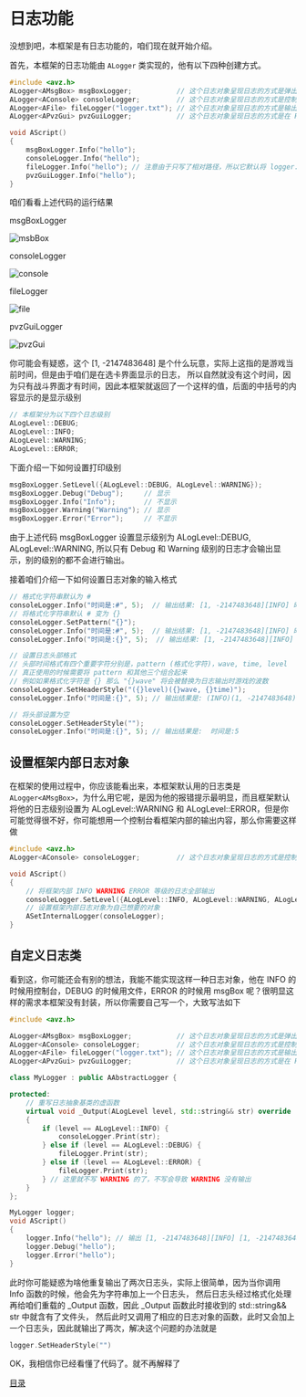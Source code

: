 <!--
 * @Coding: utf-8
 * @Author: vector-wlc
 * @Date: 2022-11-19 22:57:13
 * @Description: 
-->
# 日志功能

没想到吧，本框架是有日志功能的，咱们现在就开始介绍。

首先，本框架的日志功能由 `ALogger` 类实现的，他有以下四种创建方式。

```C++
#include <avz.h>
ALogger<AMsgBox> msgBoxLogger;           // 这个日志对象呈现日志的方式是弹出窗口
ALogger<AConsole> consoleLogger;         // 这个日志对象呈现日志的方式是控制台
ALogger<AFile> fileLogger("logger.txt"); // 这个日志对象呈现日志的方式是输出到文件 logger.txt 中
ALogger<APvzGui> pvzGuiLogger;           // 这个日志对象呈现日志的方式是在 PvZ 界面中显示

void AScript()
{
    msgBoxLogger.Info("hello");
    consoleLogger.Info("hello");
    fileLogger.Info("hello"); // 注意由于只写了相对路径，所以它默认将 logger.txt 保存在 pvz 可执行程序路径下
    pvzGuiLogger.Info("hello");
}
```

咱们看看上述代码的运行结果

msgBoxLogger

![msbBox](./img/msgBox.jpg)

consoleLogger

![console](./img/console.jpg)

fileLogger

![file](./img/file.jpg)

pvzGuiLogger

![pvzGui](./img/pvzGui.jpg)

你可能会有疑惑，这个 [1, -2147483648] 是个什么玩意，实际上这指的是游戏当前时间，但是由于咱们是在选卡界面显示的日志，
所以自然就没有这个时间，因为只有战斗界面才有时间，因此本框架就返回了一个这样的值，后面的中括号的内容显示的是显示级别

```C++
// 本框架分为以下四个日志级别
ALogLevel::DEBUG;
ALogLevel::INFO;
ALogLevel::WARNING;
ALogLevel::ERROR;
```

下面介绍一下如何设置打印级别

```C++
msgBoxLogger.SetLevel({ALogLevel::DEBUG, ALogLevel::WARNING});
msgBoxLogger.Debug("Debug");     // 显示
msgBoxLogger.Info("Info");       // 不显示
msgBoxLogger.Warning("Warning"); // 显示
msgBoxLogger.Error("Error");     // 不显示
```

由于上述代码 msgBoxLogger 设置显示级别为 ALogLevel::DEBUG, ALogLevel::WARNING, 所以只有 Debug 和 Warning 级别的日志才会输出显示，别的级别的都不会进行输出。

接着咱们介绍一下如何设置日志对象的输入格式

```C++
// 格式化字符串默认为 #
consoleLogger.Info("时间是:#", 5);  // 输出结果: [1, -2147483648][INFO] 时间是:5
// 将格式化字符串默认 # 变为 {}
consoleLogger.SetPattern("{}");
consoleLogger.Info("时间是:#", 5);  // 输出结果: [1, -2147483648][INFO] 时间是:#
consoleLogger.Info("时间是:{}", 5);  // 输出结果: [1, -2147483648][INFO] 时间是:5

// 设置日志头部格式 
// 头部时间格式有四个重要字符分别是，pattern (格式化字符)，wave, time, level
// 真正使用的时候需要将 pattern 和其他三个组合起来
// 例如如果格式化字符是 {} 那么 "{}wave" 将会被替换为日志输出时游戏的波数
consoleLogger.SetHeaderStyle("({}level)({}wave, {}time)");
consoleLogger.Info("时间是:{}", 5); // 输出结果是: (INFO)(1, -2147483648) 时间是:5

// 将头部设置为空
consoleLogger.SetHeaderStyle("");
consoleLogger.Info("时间是:{}", 5); // 输出结果是:  时间是:5
```

## 设置框架内部日志对象

在框架的使用过程中，你应该能看出来，本框架默认用的日志类是 `ALogger<AMsgBox>`，为什么用它呢，是因为他的报错提示最明显，而且框架默认将他的日志级别设置为 ALogLevel::WARNING 和 ALogLevel::ERROR，但是你可能觉得很不好，你可能想用一个控制台看框架内部的输出内容，那么你需要这样做

```C++
#include <avz.h>
ALogger<AConsole> consoleLogger;         // 这个日志对象呈现日志的方式是控制台

void AScript()
{
    // 将框架内部 INFO WARNING ERROR 等级的日志全部输出
    consoleLogger.SetLevel({ALogLevel::INFO, ALogLevel::WARNING, ALogLevel::ERROR}); 
    // 设置框架内部日志对象为自己想要的对象
    ASetInternalLogger(consoleLogger);
}
```
##  自定义日志类

看到这，你可能还会有别的想法，我能不能实现这样一种日志对象，他在 INFO 的时候用控制台，DEBUG 的时候用文件，ERROR 的时候用 msgBox 呢？很明显这样的需求本框架没有封装，所以你需要自己写一个，大致写法如下

```C++
#include <avz.h>

ALogger<AMsgBox> msgBoxLogger;           // 这个日志对象呈现日志的方式是弹出窗口
ALogger<AConsole> consoleLogger;         // 这个日志对象呈现日志的方式是控制台
ALogger<AFile> fileLogger("logger.txt"); // 这个日志对象呈现日志的方式是输出到文件 logger.txt 中
ALogger<APvzGui> pvzGuiLogger;           // 这个日志对象呈现日志的方式是在 PvZ 界面中显示

class MyLogger : public AAbstractLogger {

protected:
    // 重写日志抽象基类的虚函数
    virtual void _Output(ALogLevel level, std::string&& str) override
    {
        if (level == ALogLevel::INFO) {
            consoleLogger.Print(str);
        } else if (level == ALogLevel::DEBUG) {
            fileLogger.Print(str);
        } else if (level == ALogLevel::ERROR) {
            fileLogger.Print(str);
        } // 这里就不写 WARNING 的了，不写会导致 WARNING 没有输出
    }
};

MyLogger logger;
void AScript()
{
    logger.Info("hello"); // 输出 [1, -2147483648][INFO] [1, -2147483648][INFO] hello
    logger.Debug("hello");
    logger.Error("hello");
}
```

此时你可能疑惑为啥他重复输出了两次日志头，实际上很简单，因为当你调用 Info 函数的时候，他会先为字符串加上一个日志头，
然后日志头经过格式化处理再给咱们重载的 _Output 函数，因此 _Output 函数此时接收到的 std::string&& str 中就含有了文件头，
然后此时又调用了相应的日志对象的函数，此时又会加上一个日志头，因此就输出了两次，解决这个问题的办法就是

```C++
logger.SetHeaderStyle("")
```

OK，我相信你已经看懂了代码了。就不再解释了

[目录](./0catalogue.md)